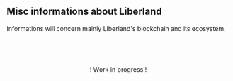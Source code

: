 Misc informations about Liberland
---------------------------------

Informations will concern mainly Liberland's blockchain and its ecosystem.

<br>

&nbsp; &nbsp; &nbsp; <center>!  Work in progress  !</center>

